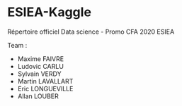 # ESIEA-Kaggle
Répertoire officiel Data science - Promo CFA 2020 ESIEA

Team :
  - Maxime FAIVRE
  - Ludovic CARLU
  - Sylvain VERDY
  - Martin LAVALLART
  - Eric LONGUEVILLE
  - Allan LOUBER
